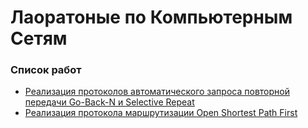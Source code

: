 # Лаоратоные по Компьютерным Сетям

### Список работ

- [Реализация протоколов автоматического запроса повторной передачи Go-Back-N и Selective Repeat](./lab1/)
- [Реализация протокола маршрутизации Open Shortest Path First](./lab2/)